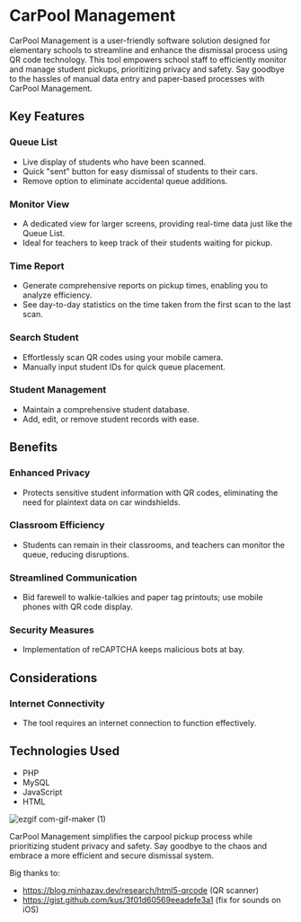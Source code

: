 # CarPool Management

CarPool Management is a user-friendly software solution designed for elementary schools to streamline and enhance the dismissal process using QR code technology. This tool empowers school staff to efficiently monitor and manage student pickups, prioritizing privacy and safety. Say goodbye to the hassles of manual data entry and paper-based processes with CarPool Management.

## Key Features

### Queue List
- Live display of students who have been scanned.
- Quick "sent" button for easy dismissal of students to their cars.
- Remove option to eliminate accidental queue additions.

### Monitor View
- A dedicated view for larger screens, providing real-time data just like the Queue List.
- Ideal for teachers to keep track of their students waiting for pickup.

### Time Report
- Generate comprehensive reports on pickup times, enabling you to analyze efficiency.
- See day-to-day statistics on the time taken from the first scan to the last scan.

### Search Student
- Effortlessly scan QR codes using your mobile camera.
- Manually input student IDs for quick queue placement.

### Student Management
- Maintain a comprehensive student database.
- Add, edit, or remove student records with ease.

## Benefits

### Enhanced Privacy
- Protects sensitive student information with QR codes, eliminating the need for plaintext data on car windshields.

### Classroom Efficiency
- Students can remain in their classrooms, and teachers can monitor the queue, reducing disruptions.

### Streamlined Communication
- Bid farewell to walkie-talkies and paper tag printouts; use mobile phones with QR code display.

### Security Measures
- Implementation of reCAPTCHA keeps malicious bots at bay.

## Considerations

### Internet Connectivity
- The tool requires an internet connection to function effectively.

## Technologies Used

- PHP
- MySQL
- JavaScript
- HTML

![ezgif com-gif-maker (1)](https://user-images.githubusercontent.com/20650464/209595806-8379244a-5913-49a9-9624-82f82b5b47fe.gif)


CarPool Management simplifies the carpool pickup process while prioritizing student privacy and safety. Say goodbye to the chaos and embrace a more efficient and secure dismissal system.



Big thanks to:
- https://blog.minhazav.dev/research/html5-qrcode (QR scanner)
- https://gist.github.com/kus/3f01d60569eeadefe3a1 (fix for sounds on iOS)



